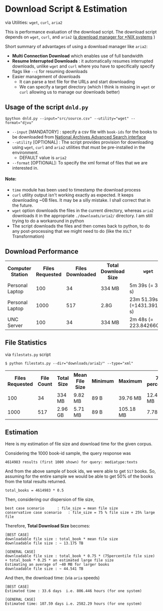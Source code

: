 # Download Script & Estimation
via Utilities: `wget`, `curl`, `aria2`

This is performance evaluation of the download script. The download script depends on `wget`, `curl`, and `aria2` ([a download manager for *NIX systems](http://aria2.sourceforge.net/) )

Short summary of advantages of using a download manager like `aria2`:

- __Multi Connection Download__ which enables use of full bandwidth
- __Resume Interrupted Downloads__ : it automatically resumes interrupted downloads, unlike `wget` and `curl` where you have to specifically specify flags like `--c` for resuming downloads
- Easier management of downloads
    - It can parse a text file for the URLs and start downloading
    - We can specify a target directory (which I think is missing in `wget` or `curl` allowing us to manage our downloads better)

## Usage of the script `dnld.py`
    $python dnld.py --input="src/source.csv" --utility="wget" --format="djvu"

- `--input` [MANDATORY] : specify a csv file with `book-ids` for the books to be downloaded from [National Archives Advanced Search interface](http://archive.org/advancedsearch.php?q=mediatype:texts)
- `--utility` [OPTIONAL] : The script provides provision for downloading using `wget`, `curl` and `aria2` utilities that must be pre-installed in the environment.
    - DEFAULT value is `aria2`
- `--format` [OPTIONAL]: To specify the xml format of files that we are interested in.

#### Note:

- `time` module has been used to timestamp the download process
- `curl` utility output isn't working exactly as expected. It keeps downloading ~0B files. It may be a silly mistake. I shall correct that in the future.
- `wget` option downloads the files in the current directory, whereas `aria2` downloads it in the appropriate `./downloads/aria2/` directory. I am still trying to do a workaround in python
- The script downloads the files and then comes back to python, to do any post-processing that we might need to do (like the `XSLT` Transformation)


## Download Performance

<table>
    <tr>
        <th>Computer Station</th>
        <th>Files Requested</th>
        <th>Files Downloaded</th>
        <th>Total Download Size</th>
        <th><code>wget</code></th>
        <th><code>aria2</code></th>
        <th><code>curl</code></th>
    </tr>
    <tr>
        <td>Personal Laptop</td>
        <td>100</td>
        <td>34</td>
        <td>334 MB</td>
        <td>5m 39s (= 339 s)</td>
        <td>1m 54.02 s (114.02 s)</td>
        <td>-</td>
    </tr>
    <tr>
        <td>Personal Laptop</td>
        <td>1000</td>
        <td>517</td>
        <td>2.8G</td>
        <td>23m 51.39s (=1431.391540 s)</td>
        <td>10m 29s (=617.796431 s)</td>
        <td>-</td>
    </tr>
    <tr>
        <td>UNC Server</td>
        <td>100</td>
        <td>34</td>
        <td>334 MB</td>
        <td>2m 48s (= 223.842660 s)</td>
        <td>-</td>
        <td>-</td>
    </tr>
</table>

## File Statistics
via `filestats.py` script

    $ python filestats.py --dir="downloads/aria2/" --type="xml"


<table>
    <tr>
        <th>Files Requested</th>
        <th>File Count</th>
        <th>Total Size</th>
        <th>Mean File Size</th>
        <th>Minimum</th>
        <th>Maximum</th>
        <th>75 percentile</th>
    </tr>
    <tr>
        <td>100</td>
        <td>34</td>
        <td>334 MB</td>
        <td>9.82 MB </td>
        <td>89 B</td>
        <td>39.76 MB</td>
        <td>12.404 MB</td>
    </tr>
    <tr>
        <td>1000</td>
        <td>517</td>
        <td>2.96 GB</td>
        <td>5.71 MB </td>
        <td>89 B</td>
        <td>105.18 MB</td>
        <td>7.78 MB</td>
    </tr>
</table>

## Estimation
Here is my estimation of file size and download time for the given corpus.

Considering the 1000 book-id sample, the query response was

    4614983 results (first 1000 shown) for query: mediatype:texts

And from the above sample of book ids, we were able to get `517` books. So, assuming for the entire sample we would be able to get 50% of the books from the total results returned.

    total_books = 4614983 * 0.5

Then, considering our dispersion of file size,

    best case scenario      : file_size = mean file size
    conservative case scenario   : file_size = 75 % file size + 25% large file

Therefore, __Total Download Size__ becomes:

    [BEST CASE]
    downloadable file size : total_book * mean file size
    downloadable file size : ~ 13.175 TB

    [GENERAL CASE]
    downloadable file size : total_book * 0.75 * (75percentile file size) + total_book * 0.25 * an estimated large file size
    Estimating an average of ~40 MB for larger books
    downloadable file size : ~ 44.541 TB


And then, the download time: (via `aria` speeds)

    [BEST CASE]
    Estimated time : 33.6 days  i.e. 806.446 hours (for one system)

    [GENERAL CASE]
    Estimated time: 107.59 days i.e. 2582.29 hours (for one system)











